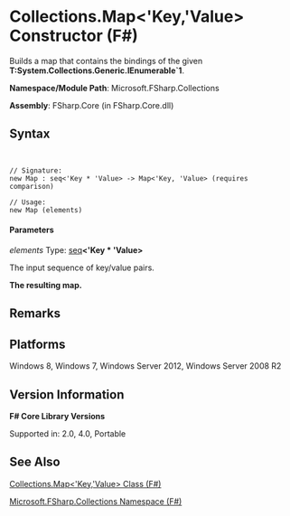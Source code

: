 # Collections.Map<'Key,'Value> Constructor (F#)

Builds a map that contains the bindings of the given **T:System.Collections.Generic.IEnumerable&#96;1**.

**Namespace/Module Path**: Microsoft.FSharp.Collections

**Assembly**: FSharp.Core (in FSharp.Core.dll)


## Syntax


```


// Signature:
new Map : seq<'Key * 'Value> -> Map<'Key, 'Value> (requires comparison)

// Usage:
new Map (elements)

```



#### Parameters
*elements*
Type: [seq](http://msdn.microsoft.com/en-us/library/2f0c87c6-8a0d-4d33-92a6-10d1d037ce75)**&lt;'Key &#42; 'Value&gt;**


The input sequence of key/value pairs.



**The resulting map.**
## Remarks

## Platforms
Windows 8, Windows 7, Windows Server 2012, Windows Server 2008 R2


## Version Information
**F# Core Library Versions**

Supported in: 2.0, 4.0, Portable




## See Also
[Collections.Map&#60;'Key,'Value&#62; Class &#40;F&#35;&#41;](Collections.Map%28%27Key%2C%27Value%29-Class-%28FSharp%29.md)

[Microsoft.FSharp.Collections Namespace &#40;F&#35;&#41;](Microsoft.FSharp.Collections-Namespace-%28FSharp%29.md)

